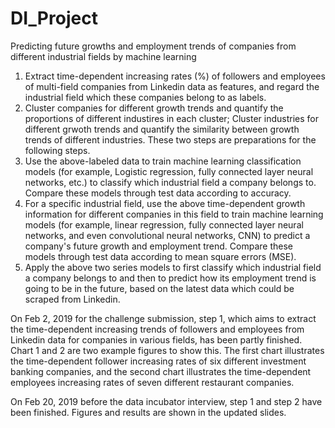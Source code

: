 # DI_Project

Predicting future growths and employment trends of companies from different industrial fields by machine learning
1. Extract time-dependent increasing rates (%) of followers and employees of multi-field companies from Linkedin data as features, and regard the industrial field which these companies belong to as labels.
2. Cluster companies for different growth trends and quantify the proportions of different industires in each cluster; Cluster industries for different grwoth trends and quantify the similarity between growth trends of different industries. These two steps are preparations for the following steps.
3. Use the above-labeled data to train machine learning classification models (for example, Logistic regression, fully connected layer neural networks, etc.) to classify which industrial field a company belongs to. Compare these models through test data according to accuracy.
4. For a specific industrial field, use the above time-dependent growth information for different companies in this field to train machine learning models (for example, linear regression, fully connected layer neural networks, and even convolutional neural networks, CNN) to predict a company's future growth and employment trend. Compare these models through test data according to mean square errors (MSE).
5. Apply the above two series models to first classify which industrial field a company belongs to and then to predict how its employment trend is going to be in the future, based on the latest data which could be scraped from Linkedin. 


On Feb 2, 2019 for the challenge submission, step 1, which aims to extract the time-dependent increasing trends of followers and employees from Linkedin data for companies in various fields, has been partly finished. Chart 1 and 2 are two example figures to show this. The first chart illustrates the time-dependent follower increasing rates of six different investment banking companies, and the second chart illustrates the time-dependent employees increasing rates of seven different restaurant companies. 


On Feb 20, 2019 before the data incubator interview, step 1 and step 2 have been finished. Figures and results are shown in the updated slides. 
